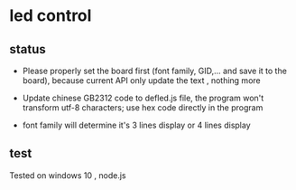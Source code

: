 # led control
## status
- Please properly set the board first (font family, GID,... and save it to the board), because current API only update the text , nothing more

- Update chinese GB2312 code to defled.js file, the program won't transform utf-8 characters; use hex code directly in the program

- font family will determine it's 3 lines display or 4 lines display

## test
Tested on windows 10 , node.js


